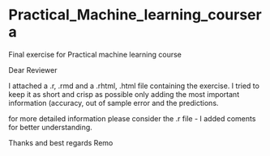 # Practical_Machine_learning_coursera
Final exercise for Practical machine learning course 


Dear Reviewer 

I attached a .r, .rmd and a .rhtml, .html  file containing the exercise. I tried to keep it as short and crisp as possible only adding the most important information (accuracy, out of sample error and the predictions.

for more detailed information please consider the .r file - I added coments for better understanding.

Thanks and best regards
Remo 
